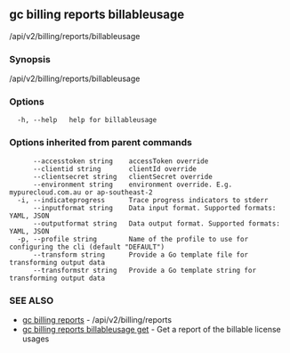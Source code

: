 ## gc billing reports billableusage

/api/v2/billing/reports/billableusage

### Synopsis

/api/v2/billing/reports/billableusage

### Options

```
  -h, --help   help for billableusage
```

### Options inherited from parent commands

```
      --accesstoken string    accessToken override
      --clientid string       clientId override
      --clientsecret string   clientSecret override
      --environment string    environment override. E.g. mypurecloud.com.au or ap-southeast-2
  -i, --indicateprogress      Trace progress indicators to stderr
      --inputformat string    Data input format. Supported formats: YAML, JSON
      --outputformat string   Data output format. Supported formats: YAML, JSON
  -p, --profile string        Name of the profile to use for configuring the cli (default "DEFAULT")
      --transform string      Provide a Go template file for transforming output data
      --transformstr string   Provide a Go template string for transforming output data
```

### SEE ALSO

* [gc billing reports](gc_billing_reports.html)	 - /api/v2/billing/reports
* [gc billing reports billableusage get](gc_billing_reports_billableusage_get.html)	 - Get a report of the billable license usages


